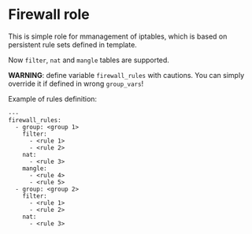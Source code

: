 Firewall role
===============

This is simple role for mmanagement of iptables, which is based on persistent
rule sets defined in template.

Now `filter`, `nat` and `mangle` tables are supported.

**WARNING**: define variable `firewall_rules` with cautions. You can simply
override it if defined in wrong `group_vars`!

Example of rules definition:

```
---
firewall_rules:
  - group: <group 1>
    filter:
      - <rule 1>
      - <rule 2>
    nat:
      - <rule 3>
    mangle:
      - <rule 4>
      - <rule 5>
  - group: <group 2>
    filter:
      - <rule 1>
      - <rule 2>
    nat:
      - <rule 3>
```

